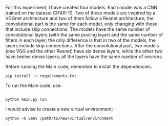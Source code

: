 For this experiment, I have created four models. Each
model was a CNN trained on the dataset CIFAR-10. Two of
these models are inspired by a VGGnet architecture and two
of them follow a Resnet architecture; the convolutional part
is the same for each model, only changing with those that
include skip connections. The models have the same number
of convolutional layers (with the same pooling layer) and the
same number of filters in each layer; the only difference is
that in two of the models, the layers include skip connections.
After the convolutional part, two models (one VGG and the
other Resnet) have six dense layers, while the other two have
twelve dense layers; all the layers have the same number of
neurons.

Before running the Main code, remember to install the dependencies:

```
pip install -r requirements.txt
```

To run the Main code, use:

```

python main.py run
```
I would advise to create a new virtual environment:

```
python -m venv /path/to/new/virtual/environment
```

